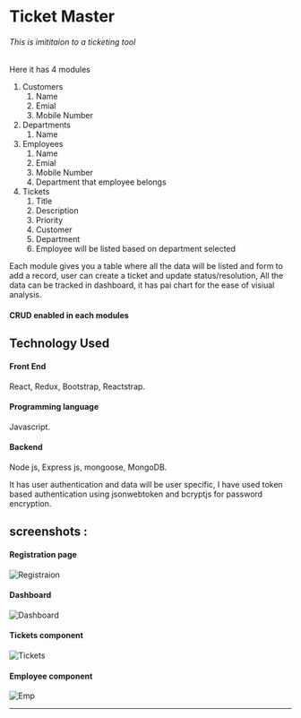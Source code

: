 # Ticket Master

###### This is imititaion to a ticketing tool

Here it has 4 modules
1. Customers
    1. Name
    2. Emial
    3. Mobile Number
2. Departments
    1. Name
3. Employees
    1. Name
    2. Emial
    3. Mobile Number
    4. Department that employee belongs
4. Tickets
    1. Title
    2. Description
    3. Priority
    4. Customer
    5. Department
    6. Employee will be listed based on department selected

Each module gives you a table where all the data will be listed and form to add a record, user can create a ticket and update status/resolution, All the data can be tracked in dashboard, it has pai chart for the ease of visiual analysis.

#### CRUD enabled in each modules

## Technology Used
#### Front End
React, Redux, Bootstrap, Reactstrap.
#### Programming language
Javascript.
#### Backend
Node js, Express js, mongoose, MongoDB.

It has user authentication and data will be user specific, I have used token based authentication using jsonwebtoken and bcryptjs for password encryption.

## screenshots :
#### Registration page
![Registraion](https://user-images.githubusercontent.com/54133903/68071537-5a6a7900-fda1-11e9-8066-540d5a1c19c2.PNG)

#### Dashboard
![Dashboard](https://user-images.githubusercontent.com/54133903/68030868-6e9a7180-fce0-11e9-9d5a-75164dab5f88.png)

#### Tickets component
![Tickets](https://user-images.githubusercontent.com/54133903/68030466-88878480-fcdf-11e9-8981-0d68b3e6500a.PNG)

#### Employee component
![Emp](https://user-images.githubusercontent.com/54133903/68030526-b4a30580-fcdf-11e9-8c45-f601593b3eeb.PNG)

-----------------------------------------------------------------------------------------------------------------



